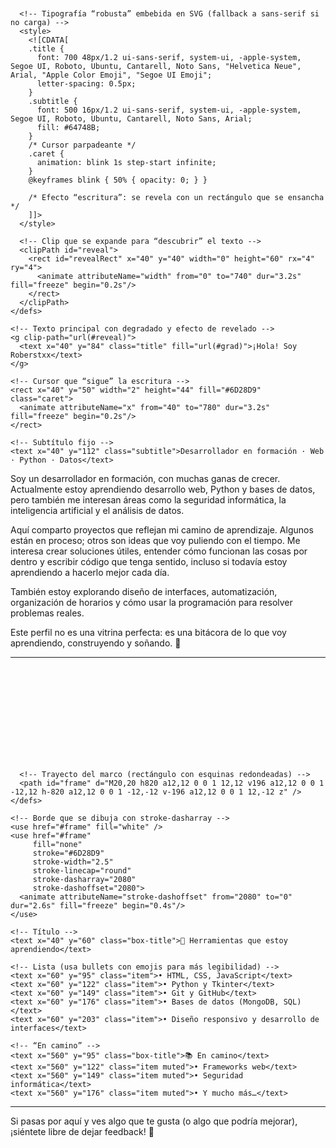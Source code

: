 <!-- Encabezado animado (SVG inline compatible con GitHub) -->
<p align="center">
  <svg width="820" height="140" viewBox="0 0 820 140" xmlns="http://www.w3.org/2000/svg" role="img" aria-label="¡Hola! Soy Roberstxx">
    <defs>
      <!-- Degradado azul → morado -->
      <linearGradient id="grad" x1="0%" y1="0%" x2="100%" y2="0%">
        <stop offset="0%" stop-color="#4F46E5"/>
        <stop offset="100%" stop-color="#9333EA"/>
      </linearGradient>

      <!-- Tipografía “robusta” embebida en SVG (fallback a sans-serif si no carga) -->
      <style>
        <![CDATA[
        .title {
          font: 700 48px/1.2 ui-sans-serif, system-ui, -apple-system, Segoe UI, Roboto, Ubuntu, Cantarell, Noto Sans, "Helvetica Neue", Arial, "Apple Color Emoji", "Segoe UI Emoji";
          letter-spacing: 0.5px;
        }
        .subtitle {
          font: 500 16px/1.2 ui-sans-serif, system-ui, -apple-system, Segoe UI, Roboto, Ubuntu, Cantarell, Noto Sans, Arial;
          fill: #64748B;
        }
        /* Cursor parpadeante */
        .caret {
          animation: blink 1s step-start infinite;
        }
        @keyframes blink { 50% { opacity: 0; } }

        /* Efecto “escritura”: se revela con un rectángulo que se ensancha */
        ]]>
      </style>

      <!-- Clip que se expande para “descubrir” el texto -->
      <clipPath id="reveal">
        <rect id="revealRect" x="40" y="40" width="0" height="60" rx="4" ry="4">
          <animate attributeName="width" from="0" to="740" dur="3.2s" fill="freeze" begin="0.2s"/>
        </rect>
      </clipPath>
    </defs>

    <!-- Texto principal con degradado y efecto de revelado -->
    <g clip-path="url(#reveal)">
      <text x="40" y="84" class="title" fill="url(#grad)">¡Hola! Soy Roberstxx</text>
    </g>

    <!-- Cursor que “sigue” la escritura -->
    <rect x="40" y="50" width="2" height="44" fill="#6D28D9" class="caret">
      <animate attributeName="x" from="40" to="780" dur="3.2s" fill="freeze" begin="0.2s"/>
    </rect>

    <!-- Subtítulo fijo -->
    <text x="40" y="112" class="subtitle">Desarrollador en formación · Web · Python · Datos</text>
  </svg>
</p>

<!-- Descripción (tu mismo texto, ligeramente pulido) -->
Soy un desarrollador en formación, con muchas ganas de crecer. Actualmente estoy aprendiendo desarrollo web, Python y bases de datos, pero también me interesan áreas como la seguridad informática, la inteligencia artificial y el análisis de datos.

Aquí comparto proyectos que reflejan mi camino de aprendizaje. Algunos están en proceso; otros son ideas que voy puliendo con el tiempo. Me interesa crear soluciones útiles, entender cómo funcionan las cosas por dentro y escribir código que tenga sentido, incluso si todavía estoy aprendiendo a hacerlo mejor cada día.

También estoy explorando diseño de interfaces, automatización, organización de horarios y cómo usar la programación para resolver problemas reales.

Este perfil no es una vitrina perfecta: es una bitácora de lo que voy aprendiendo, construyendo y soñando. 🚀

---

<!-- Caja de herramientas con borde “autodibujado” -->
<!-- NOTA: todo el contenido está dentro del propio SVG para que el borde animado encierre el texto sin usar CSS externo -->
<p align="center">
  <svg width="860" height="260" viewBox="0 0 860 260" xmlns="http://www.w3.org/2000/svg" role="img" aria-label="Herramientas que estoy aprendiendo">
    <defs>
      <style>
        <![CDATA[
        .box-title {
          font: 700 20px ui-sans-serif, system-ui, -apple-system, Segoe UI, Roboto, Ubuntu, Cantarell, Noto Sans, Arial;
          fill: #0F172A;
        }
        .item {
          font: 500 16px ui-sans-serif, system-ui, -apple-system, Segoe UI, Roboto, Ubuntu, Cantarell, Noto Sans, Arial;
          fill: #1F2937;
        }
        .muted {
          fill: #64748B;
        }
        ]]>
      </style>

      <!-- Trayecto del marco (rectángulo con esquinas redondeadas) -->
      <path id="frame" d="M20,20 h820 a12,12 0 0 1 12,12 v196 a12,12 0 0 1 -12,12 h-820 a12,12 0 0 1 -12,-12 v-196 a12,12 0 0 1 12,-12 z" />
    </defs>

    <!-- Borde que se dibuja con stroke-dasharray -->
    <use href="#frame" fill="white" />
    <use href="#frame"
         fill="none"
         stroke="#6D28D9"
         stroke-width="2.5"
         stroke-linecap="round"
         stroke-dasharray="2080"
         stroke-dashoffset="2080">
      <animate attributeName="stroke-dashoffset" from="2080" to="0" dur="2.6s" fill="freeze" begin="0.4s"/>
    </use>

    <!-- Título -->
    <text x="40" y="60" class="box-title">🔧 Herramientas que estoy aprendiendo</text>

    <!-- Lista (usa bullets con emojis para más legibilidad) -->
    <text x="60" y="95" class="item">• HTML, CSS, JavaScript</text>
    <text x="60" y="122" class="item">• Python y Tkinter</text>
    <text x="60" y="149" class="item">• Git y GitHub</text>
    <text x="60" y="176" class="item">• Bases de datos (MongoDB, SQL)</text>
    <text x="60" y="203" class="item">• Diseño responsivo y desarrollo de interfaces</text>

    <!-- “En camino” -->
    <text x="560" y="95" class="box-title">📚 En camino</text>
    <text x="560" y="122" class="item muted">• Frameworks web</text>
    <text x="560" y="149" class="item muted">• Seguridad informática</text>
    <text x="560" y="176" class="item muted">• Y mucho más…</text>
  </svg>
</p>

---

Si pasas por aquí y ves algo que te gusta (o algo que podría mejorar), ¡siéntete libre de dejar feedback! 🙌
